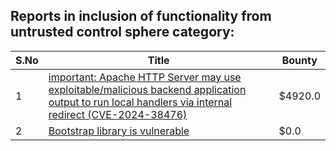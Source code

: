 ## Reports in inclusion of functionality from untrusted control sphere category:
| S.No | Title | Bounty |
| ---- | ----- | ------ |
| 1 | [important: Apache HTTP Server may use exploitable/malicious backend application output to run local handlers via internal redirect (CVE-2024-38476)](https://hackerone.com/reports/2585376) | $4920.0 |
| 2 | [Bootstrap library is vulnerable](https://hackerone.com/reports/1198203) | $0.0 |